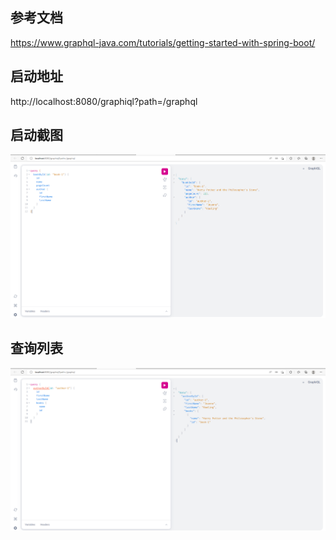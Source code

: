 ## 参考文档
https://www.graphql-java.com/tutorials/getting-started-with-spring-boot/

## 启动地址 
http://localhost:8080/graphiql?path=/graphql

## 启动截图
![这是图片](pic/启动截图.png)

## 查询列表
![这是图片](pic/查询列表.png)